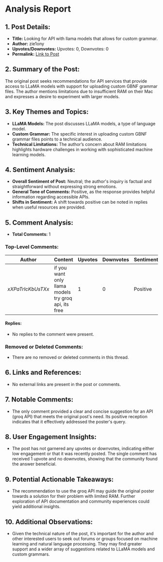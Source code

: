 # Analysis Report

## 1. Post Details:
- **Title:** Looking for API with llama models that allows for custom grammar.
- **Author:** zie1ony
- **Upvotes/Downvotes:** Upvotes: 0, Downvotes: 0
- **Permalink:** [Link to Post](https://www.reddit.com/r/LocalLLaMA/comments/1hfm43w/looking_for_api_with_llama_models_that_allows_for/)

## 2. Summary of the Post:
The original post seeks recommendations for API services that provide access to LLaMA models with support for uploading custom GBNF grammar files. The author mentions limitations due to insufficient RAM on their Mac and expresses a desire to experiment with larger models.

## 3. Key Themes and Topics:
- **LLaMA Models:** The post discusses LLaMA models, a type of language model.
- **Custom Grammar:** The specific interest in uploading custom GBNF grammar files points to a technical audience.
- **Technical Limitations:** The author’s concern about RAM limitations highlights hardware challenges in working with sophisticated machine learning models.

## 4. Sentiment Analysis:
- **Overall Sentiment of Post:** Neutral; the author's inquiry is factual and straightforward without expressing strong emotions.
- **General Tone of Comments:** Positive, as the response provides helpful information regarding accessible APIs.
- **Shifts in Sentiment:** A shift towards positive can be noted in replies when useful resources are provided.

## 5. Comment Analysis:
- **Total Comments:** 1

### Top-Level Comments:
| Author                   | Content                                                   | Upvotes | Downvotes | Sentiment | Replies |
|-------------------------|-----------------------------------------------------------|---------|-----------|-----------|---------|
| *xXPaTrIcKbUsTXx*       | if you want only llama models try groq api, its free    | 1       | 0         | Positive   | None    |

#### Replies:
- No replies to the comment were present.

### Removed or Deleted Comments:
- There are no removed or deleted comments in this thread.

## 6. Links and References:
- No external links are present in the post or comments.

## 7. Notable Comments:
- The only comment provided a clear and concise suggestion for an API (groq API) that meets the original post's need. Its positive reception indicates that it effectively addressed the poster's query.

## 8. User Engagement Insights:
- The post has not garnered any upvotes or downvotes, indicating either low engagement or that it was recently posted. The single comment has received 1 upvote and no downvotes, showing that the community found the answer beneficial.

## 9. Potential Actionable Takeaways:
- The recommendation to use the groq API may guide the original poster towards a solution for their problem with limited RAM. Further exploration of API documentation and community experiences could yield additional insights.

## 10. Additional Observations:
- Given the technical nature of the post, it's important for the author and other interested users to seek out forums or groups focused on machine learning and natural language processing. They may find greater support and a wider array of suggestions related to LLaMA models and custom grammars.